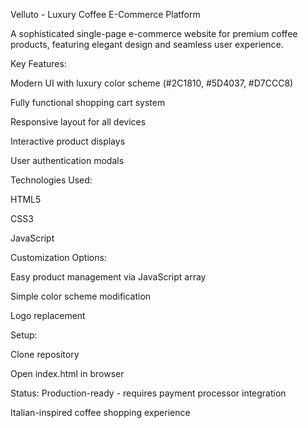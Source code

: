 Velluto - Luxury Coffee E-Commerce Platform

A sophisticated single-page e-commerce website for premium coffee products, featuring elegant design and seamless user experience.

Key Features:

Modern UI with luxury color scheme (#2C1810, #5D4037, #D7CCC8)

Fully functional shopping cart system

Responsive layout for all devices

Interactive product displays

User authentication modals

Technologies Used:

HTML5

CSS3

JavaScript

Customization Options:

Easy product management via JavaScript array

Simple color scheme modification

Logo replacement

Setup:

Clone repository

Open index.html in browser

Status: Production-ready - requires payment processor integration

Italian-inspired coffee shopping experience

